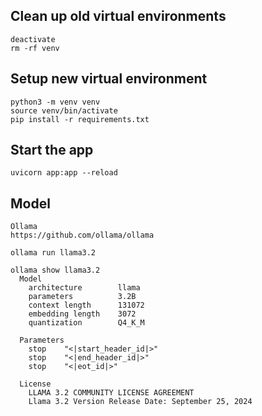 
## Clean up old virtual environments

```commandline
deactivate
rm -rf venv
```


## Setup new virtual environment
```commandline
python3 -m venv venv
source venv/bin/activate
pip install -r requirements.txt
```

## Start the app

```commandline
uvicorn app:app --reload
```

## Model

```commandline
Ollama
https://github.com/ollama/ollama

ollama run llama3.2

ollama show llama3.2
  Model
    architecture        llama
    parameters          3.2B
    context length      131072
    embedding length    3072
    quantization        Q4_K_M

  Parameters
    stop    "<|start_header_id|>"
    stop    "<|end_header_id|>"
    stop    "<|eot_id|>"

  License
    LLAMA 3.2 COMMUNITY LICENSE AGREEMENT
    Llama 3.2 Version Release Date: September 25, 2024


```







